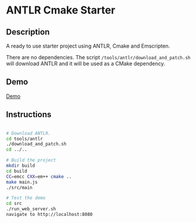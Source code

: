 # ANTLR Cmake Starter

## Description

A ready to use starter project using ANTLR, Cmake and Emscripten.

There are no dependencies. The script `/tools/antlr/download_and_patch.sh` will
download ANTLR and it will be used as a CMake dependency.

## Demo
[Demo](http://arthursonzogni.github.io/ANTLR-cmake-Emscripten-starter)

## Instructions

```bash

# Download ANTLR.
cd tools/antlr
./download_and_patch.sh
cd ../..

# Build the project
mkdir build
cd build
CC=emcc CXX=em++ cmake ..
make main.js
./src/main

# Test the demo
cd src
./run_web_server.sh
navigate to http://localhost:8080

```
